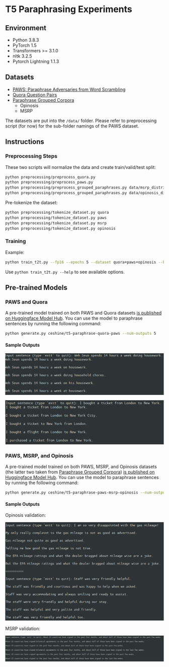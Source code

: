 # T5 Paraphrasing Experiments

## Environment

- Python 3.8.3
- PyTorch 1.5
- Transformers >= 3.1.0
- nltk 3.2.5
- Pytorch Lightning 1.1.3

## Datasets

- [PAWS: Paraphrase Adversaries from Word Scrambling](https://github.com/google-research-datasets/paws)
- [Quora Question Pairs](https://www.quora.com/q/quoradata/First-Quora-Dataset-Release-Question-Pairs)
- [Paraphrase Grouped Corpora](https://www.oxinabox.net/resources/paraphrase_grouped_corpora/)
  - Opinosis
  - MSRP

The datasets are put into the `/data/` folder. Please refer to preprocessing script (for now) for the sub-folder namings of the PAWS dataset.

## Instructions

### Preprocessing Steps

These two scripts will normalize the data and create train/valid/test split:

```bash
python preprocessing/preprocess_quora.py
python preprocessing/preprocess_paws.py
python preprocessing/preprocess_grouped_paraphrases.py data/msrp_distribute/
python preprocessing/preprocess_grouped_paraphrases.py data/opinosis_distribute/ --detokenize
```

Pre-tokenize the dataset:

```bash
python preprocessing/tokenize_dataset.py quora
python preprocessing/tokenize_dataset.py paws
python preprocessing/tokenize_dataset.py msrp
python preprocessing/tokenize_dataset.py opinosis
```

### Training

Example:

```bash
python train_t2t.py --fp16 --epochs 5 --dataset quora+paws+opinosis --batch-size 8 --grad-accu 2 --max-len 64
```

Use `python train_t2t.py --help` to see available options.

## Pre-trained Models

### PAWS and Quora

A pre-trained model trained on both PAWS and Quora datasets [is published on Huggingface Model Hub](https://huggingface.co/ceshine/t5-paraphrase-quora-paws). You can use the model to paraphrase sentences by running the following command:

```bash
python generate.py ceshine/t5-paraphrase-quora-paws --num-outputs 5
```

#### Sample Outputs

![Sample output 1](imgs/sample-output-1.png)

![Sample output 2](imgs/sample-output-2.png)

### PAWS, MSRP, and Opinosis

A pre-trained model trained on both PAWS, MSRP, and Opinosis datasets (the latter two taken from [Paraphrase Grouped Corpora](https://www.oxinabox.net/resources/paraphrase_grouped_corpora/)) [is published on Huggingface Model Hub](https://huggingface.co/ceshine/t5-paraphrase-paws-msrp-opinosis). You can use the model to paraphrase sentences by running the following command:

```bash
python generate.py ceshine/t5-paraphrase-paws-msrp-opinosis --num-outputs 5
```

#### Sample Outputs

Opinosis validation:

![Sample output 3](imgs/sample-output-3.png)

MSRP validation:

![Sample output 4](imgs/sample-output-4.png)
